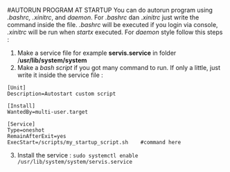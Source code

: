 #AUTORUN PROGRAM AT STARTUP
You can do autorun program using *.bashrc, .xinitrc*, and *daemon*. For *.bashrc* dan .*xinitrc* just write the command inside the file. *.bashrc* will be executed if you login via console, *.xinitrc* will be run when *startx* executed. For *daemon* style follow this steps :

1. Make a service file for example **servis.service** in folder /**usr/lib/system/system**
2. Make a *bash script* if you got many command to run. If only a little, just write it inside the service file :
 ```
 [Unit]
 Description=Autostart custom script

 [Install]
 WantedBy=multi-user.target

 [Service]
 Type=oneshot
 RemainAfterExit=yes
 ExecStart=/scripts/my_startup_script.sh	#command here
 ```

3. Install the service : ```sudo systemctl enable /usr/lib/system/system/servis.service```
